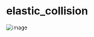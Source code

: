 # elastic_collision
 
![image](https://github.com/user-attachments/assets/7384acf5-8f31-4180-b256-1f7151892ec2)
